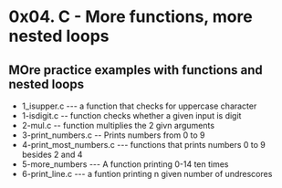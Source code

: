  # 0x04. C - More functions, more nested loops
 ## MOre practice examples with functions and nested loops
* 1_isupper.c --- a function that checks for uppercase character
* 1-isdigit.c -- function checks whether a given input is digit
* 2-mul.c -- function multiplies the 2 givn arguments
* 3-print_numbers.c -- Prints numbers from 0 to 9
* 4-print_most_numbers.c --- functions that prints numbers 0 to 9 besides 2 and 4
* 5-more_numbers --- A function printing 0-14 ten times
* 6-print_line.c --- a funtion printing n given number of undrescores
